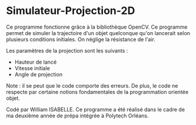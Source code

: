 # Simulateur-Projection-2D


Ce programme fonctionne grâce à la bibliothèque OpenCV.
Ce programme permet de simuler la trajectoire d'un objet quelconque qu'on lancerait selon plusieurs conditions initiales. On néglige la résistance de l'air.

Les paramètres de la projection sont les suivants : 
- Hauteur de lancé
- Vitesse initiale
- Angle de projection



Note : il se peut que le code comporte des erreurs. De plus, le code ne respecte par certaine notions fondamentales de la programmation orientée objet.

Codé par William ISABELLE. Ce programme a été réalisé dans le cadre de ma deuxième année de prépa intégrée à Polytech Orléans.
